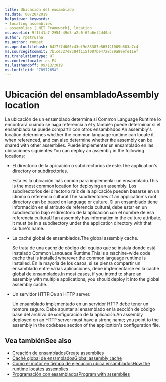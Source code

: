 ```yaml
---
title: Ubicación del ensamblado
ms.date: 08/20/2019
helpviewer_keywords:
- locating assemblies
- assemblies [.NET Framework], location
ms.assetid: 9f1f41a7-2954-49d3-a2c0-62b6ef4d40ab
author: rpetrusha
ms.author: ronpet
ms.openlocfilehash: 6427f7d005c43ef9e83387e865f71009b683a7c4
ms.sourcegitcommit: 7b1ce327e8c84f115f007be4728d29a89efe11ef
ms.translationtype: HT
ms.contentlocale: es-ES
ms.lasthandoff: 09/13/2019
ms.locfileid: "70972658"
---
```

# <a name="assembly-location"></a><span data-ttu-id="95b30-102">Ubicación del ensamblado</span><span class="sxs-lookup"><span data-stu-id="95b30-102">Assembly location</span></span>
<span data-ttu-id="95b30-103">La ubicación de un ensamblado determina si Common Language Runtime lo encontrará cuando se haga referencia a él y también puede determinar si el ensamblado se puede compartir con otros ensamblados.</span><span class="sxs-lookup"><span data-stu-id="95b30-103">An assembly's location determines whether the common language runtime can locate it when referenced, and can also determine whether the assembly can be shared with other assemblies.</span></span> <span data-ttu-id="95b30-104">Puede implementar un ensamblado en las ubicaciones siguientes:</span><span class="sxs-lookup"><span data-stu-id="95b30-104">You can deploy an assembly in the following locations:</span></span>  
  
- <span data-ttu-id="95b30-105">El directorio de la aplicación o subdirectorios de este.</span><span class="sxs-lookup"><span data-stu-id="95b30-105">The application's directory or subdirectories.</span></span>  
  
     <span data-ttu-id="95b30-106">Esta es la ubicación más común para implementar un ensamblado.</span><span class="sxs-lookup"><span data-stu-id="95b30-106">This is the most common location for deploying an assembly.</span></span> <span data-ttu-id="95b30-107">Los subdirectorios del directorio raíz de la aplicación pueden basarse en un idioma o referencia cultural.</span><span class="sxs-lookup"><span data-stu-id="95b30-107">The subdirectories of an application's root directory can be based on language or culture.</span></span> <span data-ttu-id="95b30-108">Si un ensamblado tiene información en el atributo de referencia cultural, debe estar en un subdirectorio bajo el directorio de la aplicación con el nombre de esa referencia cultural.</span><span class="sxs-lookup"><span data-stu-id="95b30-108">If an assembly has information in the culture attribute, it must be in a subdirectory under the application directory with that culture's name.</span></span>  
  
- <span data-ttu-id="95b30-109">La caché global de ensamblados.</span><span class="sxs-lookup"><span data-stu-id="95b30-109">The global assembly cache.</span></span>  
  
     <span data-ttu-id="95b30-110">Se trata de una caché de código del equipo que se instala donde está instalado Common Language Runtime.</span><span class="sxs-lookup"><span data-stu-id="95b30-110">This is a machine-wide code cache that is installed wherever the common language runtime is installed.</span></span> <span data-ttu-id="95b30-111">En la mayoría de los casos, si se piensa compartir un ensamblado entre varias aplicaciones, debe implementarse en la caché global de ensamblados.</span><span class="sxs-lookup"><span data-stu-id="95b30-111">In most cases, if you intend to share an assembly with multiple applications, you should deploy it into the global assembly cache.</span></span>  
  
- <span data-ttu-id="95b30-112">Un servidor HTTP.</span><span class="sxs-lookup"><span data-stu-id="95b30-112">On an HTTP server.</span></span>  
  
     <span data-ttu-id="95b30-113">Un ensamblado implementado en un servidor HTTP debe tener un nombre seguro. Debe apuntar al ensamblado en la sección de código base del archivo de configuración de la aplicación.</span><span class="sxs-lookup"><span data-stu-id="95b30-113">An assembly deployed on an HTTP server must have a strong name; you point to the assembly in the codebase section of the application's configuration file.</span></span>  
  
## <a name="see-also"></a><span data-ttu-id="95b30-114">Vea también</span><span class="sxs-lookup"><span data-stu-id="95b30-114">See also</span></span>

- [<span data-ttu-id="95b30-115">Creación de ensamblados</span><span class="sxs-lookup"><span data-stu-id="95b30-115">Create assemblies</span></span>](create.md)
- [<span data-ttu-id="95b30-116">Caché global de ensamblados</span><span class="sxs-lookup"><span data-stu-id="95b30-116">Global assembly cache</span></span>](../../framework/app-domains/gac.md)
- [<span data-ttu-id="95b30-117">Cómo el motor en tiempo de ejecución ubica ensamblados</span><span class="sxs-lookup"><span data-stu-id="95b30-117">How the runtime locates assemblies</span></span>](../../framework/deployment/how-the-runtime-locates-assemblies.md)
- [<span data-ttu-id="95b30-118">Programación con ensamblados</span><span class="sxs-lookup"><span data-stu-id="95b30-118">Program with assemblies</span></span>](program.md)
